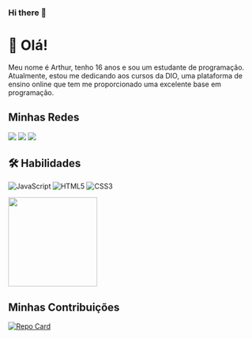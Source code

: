 ### Hi there 👋
# 👋 Olá!

Meu nome é Arthur, tenho 16 anos e sou um estudante de programação. Atualmente, estou me dedicando aos cursos da DIO, uma plataforma de ensino online que tem me proporcionado uma excelente base em programação.

<div>
  <h2>Minhas Redes</h2>
  <a href="https://github.com/thrzx" target="_blank"><img src="https://img.shields.io/badge/GitHub-100000?style=for-the-badge&logo=github&logoColor=white" target="_blank"></a>
  <a href="https://www.linkedin.com/in/arthurdasilvaandrade" target="_blank"><img src="https://img.shields.io/badge/-LinkedIn-%230077B5?style=for-the-badge&logo=linkedin&logoColor=white" target="_blank"></a>
  <a href = "mailto:arthurssilvarp@gmail.com"><img src="https://img.shields.io/badge/-Gmail-%23333?style=for-the-badge&logo=gmail&logoColor=white" target="_blank"></a>
</div>

## 🛠 Habilidades

![JavaScript](https://img.shields.io/badge/JavaScript-000?style=for-the-badge&logo=javascript)
![HTML5](https://img.shields.io/badge/HTML5-000?style=for-the-badge&logo=html5)
![CSS3](https://img.shields.io/badge/CSS3-000?style=for-the-badge&logo=css3&logoColor=264CE4)

<div>
  <a href="https://github.com/thrzx">
  <img height="180em" src="https://github-readme-stats.vercel.app/api/top-langs/?username=thrzx&layout=compact&langs_count=7&theme=dark"></a>
</div>

## Minhas Contribuições

[![Repo Card](https://github-readme-stats.vercel.app/api/pin/?username=wsawebmaster&repo=dio-lab-open-source&bg_color=000&border_color=30A3DC&show_icons=true&icon_color=30A3DC&title_color=E94D5F&text_color=FFF)](https://github.com/digitalinnovationone/dio-lab-open-source/tree/main)
